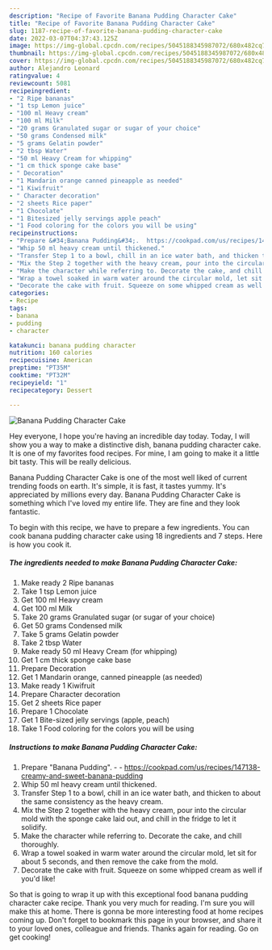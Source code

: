 ```yaml
---
description: "Recipe of Favorite Banana Pudding Character Cake"
title: "Recipe of Favorite Banana Pudding Character Cake"
slug: 1187-recipe-of-favorite-banana-pudding-character-cake
date: 2022-03-07T04:37:43.125Z
image: https://img-global.cpcdn.com/recipes/5045188345987072/680x482cq70/banana-pudding-character-cake-recipe-main-photo.jpg
thumbnail: https://img-global.cpcdn.com/recipes/5045188345987072/680x482cq70/banana-pudding-character-cake-recipe-main-photo.jpg
cover: https://img-global.cpcdn.com/recipes/5045188345987072/680x482cq70/banana-pudding-character-cake-recipe-main-photo.jpg
author: Alejandro Leonard
ratingvalue: 4
reviewcount: 5081
recipeingredient:
- "2 Ripe bananas"
- "1 tsp Lemon juice"
- "100 ml Heavy cream"
- "100 ml Milk"
- "20 grams Granulated sugar or sugar of your choice"
- "50 grams Condensed milk"
- "5 grams Gelatin powder"
- "2 tbsp Water"
- "50 ml Heavy Cream for whipping"
- "1 cm thick sponge cake base"
- " Decoration"
- "1 Mandarin orange canned pineapple as needed"
- "1 Kiwifruit"
- " Character decoration"
- "2 sheets Rice paper"
- "1 Chocolate"
- "1 Bitesized jelly servings apple peach"
- "1 Food coloring for the colors you will be using"
recipeinstructions:
- "Prepare &#34;Banana Pudding&#34;.  https://cookpad.com/us/recipes/147138-creamy-and-sweet-banana-pudding"
- "Whip 50 ml heavy cream until thickened."
- "Transfer Step 1 to a bowl, chill in an ice water bath, and thicken to about the same consistency as the heavy cream."
- "Mix the Step 2 together with the heavy cream, pour into the circular mold with the sponge cake laid out, and chill in the fridge to let it solidify."
- "Make the character while referring to. Decorate the cake, and chill thoroughly."
- "Wrap a towel soaked in warm water around the circular mold, let sit for about 5 seconds, and then remove the cake from the mold."
- "Decorate the cake with fruit. Squeeze on some whipped cream as well if you&#39;d like!"
categories:
- Recipe
tags:
- banana
- pudding
- character

katakunci: banana pudding character 
nutrition: 160 calories
recipecuisine: American
preptime: "PT35M"
cooktime: "PT32M"
recipeyield: "1"
recipecategory: Dessert

---
```



![Banana Pudding Character Cake](https://img-global.cpcdn.com/recipes/5045188345987072/680x482cq70/banana-pudding-character-cake-recipe-main-photo.jpg)

Hey everyone, I hope you're having an incredible day today. Today, I will show you a way to make a distinctive dish, banana pudding character cake. It is one of my favorites food recipes. For mine, I am going to make it a little bit tasty. This will be really delicious.

Banana Pudding Character Cake is one of the most well liked of current trending foods on earth. It's simple, it is fast, it tastes yummy. It's appreciated by millions every day. Banana Pudding Character Cake is something which I've loved my entire life. They are fine and they look fantastic.




To begin with this recipe, we have to prepare a few ingredients. You can cook banana pudding character cake using 18 ingredients and 7 steps. Here is how you cook it.

<!--inarticleads1-->

##### The ingredients needed to make Banana Pudding Character Cake:

1. Make ready 2 Ripe bananas
1. Take 1 tsp Lemon juice
1. Get 100 ml Heavy cream
1. Get 100 ml Milk
1. Take 20 grams Granulated sugar (or sugar of your choice)
1. Get 50 grams Condensed milk
1. Take 5 grams Gelatin powder
1. Take 2 tbsp Water
1. Make ready 50 ml Heavy Cream (for whipping)
1. Get 1 cm thick sponge cake base
1. Prepare  Decoration
1. Get 1 Mandarin orange, canned pineapple (as needed)
1. Make ready 1 Kiwifruit
1. Prepare  Character decoration
1. Get 2 sheets Rice paper
1. Prepare 1 Chocolate
1. Get 1 Bite-sized jelly servings (apple, peach)
1. Take 1 Food coloring for the colors you will be using




<!--inarticleads2-->

##### Instructions to make Banana Pudding Character Cake:

1. Prepare &#34;Banana Pudding&#34;. -  - https://cookpad.com/us/recipes/147138-creamy-and-sweet-banana-pudding
1. Whip 50 ml heavy cream until thickened.
1. Transfer Step 1 to a bowl, chill in an ice water bath, and thicken to about the same consistency as the heavy cream.
1. Mix the Step 2 together with the heavy cream, pour into the circular mold with the sponge cake laid out, and chill in the fridge to let it solidify.
1. Make the character while referring to. Decorate the cake, and chill thoroughly.
1. Wrap a towel soaked in warm water around the circular mold, let sit for about 5 seconds, and then remove the cake from the mold.
1. Decorate the cake with fruit. Squeeze on some whipped cream as well if you&#39;d like!




So that is going to wrap it up with this exceptional food banana pudding character cake recipe. Thank you very much for reading. I'm sure you will make this at home. There is gonna be more interesting food at home recipes coming up. Don't forget to bookmark this page in your browser, and share it to your loved ones, colleague and friends. Thanks again for reading. Go on get cooking!
